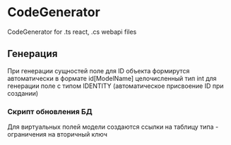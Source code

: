 # CodeGenerator

CodeGenerator for .ts react, .cs webapi files

## Генерация

При генерации сущностей поле для ID объекта формирутся автоматически в формате id[ModelName] целочисленный тип int для генерации поле с типом IDENTITY (автоматическое присвоение ID при создании)

### Скрипт обновления БД

Для виртуальных полей модели создаются ссылки на таблицу типа - ограничения на вторичный ключ